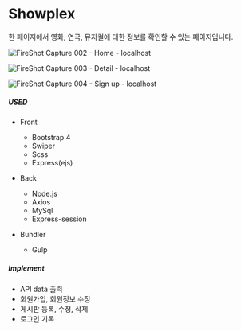 # Showplex
한 페이지에서 영화, 연극, 뮤지컬에 대한 정보를 확인할 수 있는 페이지입니다.

![FireShot Capture 002 - Home - localhost](https://user-images.githubusercontent.com/43696483/75973015-d7585b80-5f17-11ea-99b4-9162aa264a48.png)

![FireShot Capture 003 - Detail - localhost](https://user-images.githubusercontent.com/43696483/75973110-fce56500-5f17-11ea-8d55-fa5dd5ddcf00.png)

![FireShot Capture 004 - Sign up - localhost](https://user-images.githubusercontent.com/43696483/75973385-69606400-5f18-11ea-8187-ef4b61e35218.png)

##### USED

* Front
  * Bootstrap 4
  * Swiper
  * Scss
  * Express(ejs)
* Back
  * Node.js
  * Axios
  * MySql
  * Express-session

* Bundler
  * Gulp

##### Implement

* API data 출력
* 회원가입, 회원정보 수정
* 게시판 등록, 수정, 삭제
* 로그인 기록